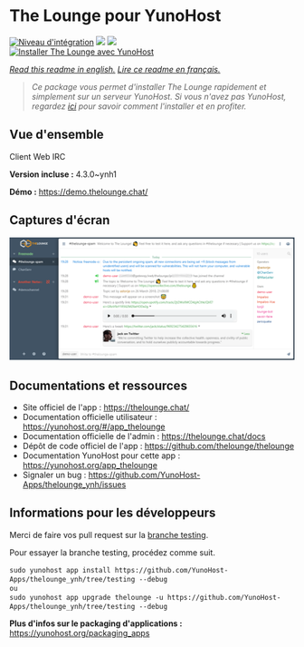 # The Lounge pour YunoHost

[![Niveau d'intégration](https://dash.yunohost.org/integration/thelounge.svg)](https://dash.yunohost.org/appci/app/thelounge) ![](https://ci-apps.yunohost.org/ci/badges/thelounge.status.svg) ![](https://ci-apps.yunohost.org/ci/badges/thelounge.maintain.svg)  
[![Installer The Lounge avec YunoHost](https://install-app.yunohost.org/install-with-yunohost.svg)](https://install-app.yunohost.org/?app=thelounge)

*[Read this readme in english.](./README.md)*
*[Lire ce readme en français.](./README_fr.md)*

> *Ce package vous permet d'installer The Lounge rapidement et simplement sur un serveur YunoHost.
Si vous n'avez pas YunoHost, regardez [ici](https://yunohost.org/#/install) pour savoir comment l'installer et en profiter.*

## Vue d'ensemble

Client Web IRC

**Version incluse :** 4.3.0~ynh1

**Démo :** https://demo.thelounge.chat/

## Captures d'écran

![](./doc/screenshots/thelounge-screenshot.png)

## Documentations et ressources

* Site officiel de l'app : https://thelounge.chat/
* Documentation officielle utilisateur : https://yunohost.org/#/app_thelounge
* Documentation officielle de l'admin : https://thelounge.chat/docs
* Dépôt de code officiel de l'app : https://github.com/thelounge/thelounge
* Documentation YunoHost pour cette app : https://yunohost.org/app_thelounge
* Signaler un bug : https://github.com/YunoHost-Apps/thelounge_ynh/issues

## Informations pour les développeurs

Merci de faire vos pull request sur la [branche testing](https://github.com/YunoHost-Apps/thelounge_ynh/tree/testing).

Pour essayer la branche testing, procédez comme suit.
```
sudo yunohost app install https://github.com/YunoHost-Apps/thelounge_ynh/tree/testing --debug
ou
sudo yunohost app upgrade thelounge -u https://github.com/YunoHost-Apps/thelounge_ynh/tree/testing --debug
```

**Plus d'infos sur le packaging d'applications :** https://yunohost.org/packaging_apps